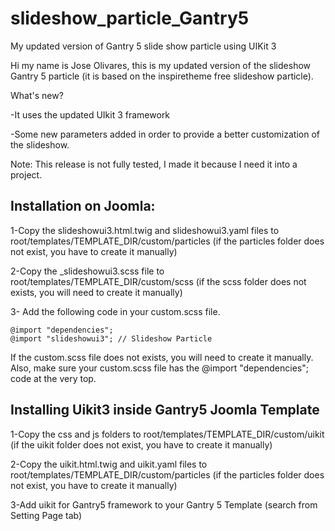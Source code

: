 # slideshow_particle_Gantry5
My updated version of Gantry 5 slide show particle using UIKit 3

Hi my name is Jose Olivares, this is my updated version of the slideshow Gantry 5 particle (it is based on the inspiretheme free slideshow particle).


What's new?

-It uses the updated UIkit 3 framework

-Some new parameters added in order to provide a better customization of the slideshow.


Note: This release is not fully tested, I made it because I need it into a  project.


## Installation on Joomla:

1-Copy the slideshowui3.html.twig and slideshowui3.yaml files to root/templates/TEMPLATE_DIR/custom/particles (if the particles folder does not exist, you have to create it manually)

2-Copy the _slideshowui3.scss file to root/templates/TEMPLATE_DIR/custom/scss (if the scss folder does not exists, you will need to create it manually)

3- Add the following code in your custom.scss file.

	@import "dependencies";
	@import "slideshowui3"; // Slideshow Particle

  If the custom.scss file does not exists, you will need to create it manually. Also, make sure your custom.scss file has the @import "dependencies"; code at the very top.


## Installing Uikit3 inside Gantry5 Joomla Template

1-Copy the css and js folders to root/templates/TEMPLATE_DIR/custom/uikit (if the uikit folder does not exist, you have to create it manually)

2-Copy the uikit.html.twig and uikit.yaml files to root/templates/TEMPLATE_DIR/custom/particles (if the particles folder does not exist, you have to create it manually)

3-Add uikit for Gantry5 framework to your Gantry 5 Template (search from Setting Page tab)
